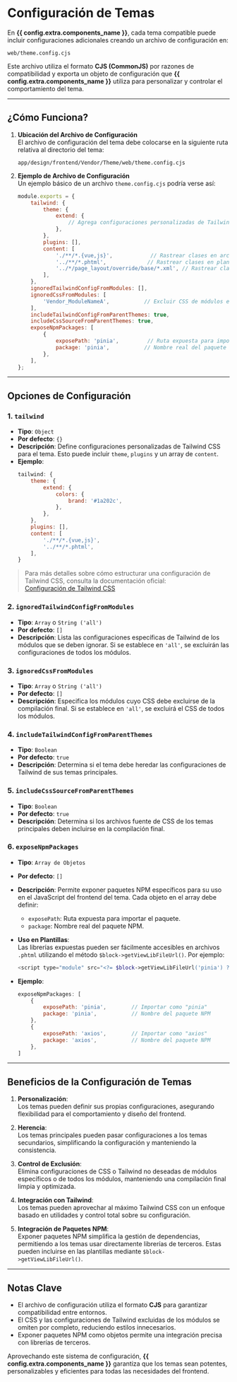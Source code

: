 # Configuración de Temas

En **{{ config.extra.components_name }}**, cada tema compatible puede incluir configuraciones adicionales creando un archivo de configuración en:

```
web/theme.config.cjs
```

Este archivo utiliza el formato **CJS (CommonJS)** por razones de compatibilidad y exporta un objeto de configuración que **{{ config.extra.components_name }}** utiliza para personalizar y controlar el comportamiento del tema.

---

## ¿Cómo Funciona?

1. **Ubicación del Archivo de Configuración**  
    El archivo de configuración del tema debe colocarse en la siguiente ruta relativa al directorio del tema:

    ```
    app/design/frontend/Vendor/Theme/web/theme.config.cjs
    ```

2. **Ejemplo de Archivo de Configuración**  
    Un ejemplo básico de un archivo `theme.config.cjs` podría verse así:

    ```javascript
    module.exports = {
        tailwind: {
            theme: {
                extend: {
                    // Agrega configuraciones personalizadas de Tailwind aquí
                },
            },
            plugins: [],
            content: [
                './**/*.{vue,js}',            // Rastrear clases en archivos Vue y JS
                '../**/*.phtml',             // Rastrear clases en plantillas PHTML
                '../*/page_layout/override/base/*.xml', // Rastrear clases en diseños XML
            ],
        },
        ignoredTailwindConfigFromModules: [],
        ignoredCssFromModules: [
            'Vendor_ModuleNameA',           // Excluir CSS de módulos específicos
        ],
        includeTailwindConfigFromParentThemes: true,
        includeCssSourceFromParentThemes: true,
        exposeNpmPackages: [
            {
                exposePath: 'pinia',         // Ruta expuesta para importar
                package: 'pinia',           // Nombre real del paquete
            },
        ],
    };
    ```

---

## Opciones de Configuración

### 1. **`tailwind`**  
   - **Tipo**: `Object`  
   - **Por defecto**: `{}`  
   - **Descripción**: Define configuraciones personalizadas de Tailwind CSS para el tema. Esto puede incluir `theme`, `plugins` y un array de `content`.  
   - **Ejemplo**:
     ```javascript
     tailwind: {
         theme: {
             extend: {
                 colors: {
                     brand: '#1a202c',
                 },
             },
         },
         plugins: [],
         content: [
             './**/*.{vue,js}',
             '../**/*.phtml',
         ],
     }
     ```
> Para más detalles sobre cómo estructurar una configuración de Tailwind CSS, consulta la documentación oficial:  
[Configuración de Tailwind CSS](https://tailwindcss.com/docs/configuration)

### 2. **`ignoredTailwindConfigFromModules`**  
   - **Tipo**: `Array` o `String ('all')`  
   - **Por defecto**: `[]`  
   - **Descripción**: Lista las configuraciones específicas de Tailwind de los módulos que se deben ignorar. Si se establece en `'all'`, se excluirán las configuraciones de todos los módulos.  

### 3. **`ignoredCssFromModules`**  
   - **Tipo**: `Array` o `String ('all')`  
   - **Por defecto**: `[]`  
   - **Descripción**: Especifica los módulos cuyo CSS debe excluirse de la compilación final. Si se establece en `'all'`, se excluirá el CSS de todos los módulos.  

### 4. **`includeTailwindConfigFromParentThemes`**  
   - **Tipo**: `Boolean`  
   - **Por defecto**: `true`  
   - **Descripción**: Determina si el tema debe heredar las configuraciones de Tailwind de sus temas principales.  

### 5. **`includeCssSourceFromParentThemes`**  
   - **Tipo**: `Boolean`  
   - **Por defecto**: `true`  
   - **Descripción**: Determina si los archivos fuente de CSS de los temas principales deben incluirse en la compilación final.  

### 6. **`exposeNpmPackages`**  
   - **Tipo**: `Array de Objetos`  
   - **Por defecto**: `[]`  
   - **Descripción**: Permite exponer paquetes NPM específicos para su uso en el JavaScript del frontend del tema. Cada objeto en el array debe definir:
     - `exposePath`: Ruta expuesta para importar el paquete.
     - `package`: Nombre real del paquete NPM.

   - **Uso en Plantillas**:  
     Las librerías expuestas pueden ser fácilmente accesibles en archivos `.phtml` utilizando el método `$block->getViewLibFileUrl()`. Por ejemplo:
     ```php
     <script type="module" src="<?= $block->getViewLibFileUrl('pinia') ?>"></script>
     ```

   - **Ejemplo**:
     ```javascript
     exposeNpmPackages: [
         {
             exposePath: 'pinia',        // Importar como "pinia"
             package: 'pinia',           // Nombre del paquete NPM
         },
         {
             exposePath: 'axios',        // Importar como "axios"
             package: 'axios',           // Nombre del paquete NPM
         },
     ]
     ```

---

## Beneficios de la Configuración de Temas

1. **Personalización**:  
    Los temas pueden definir sus propias configuraciones, asegurando flexibilidad para el comportamiento y diseño del frontend.

2. **Herencia**:  
    Los temas principales pueden pasar configuraciones a los temas secundarios, simplificando la configuración y manteniendo la consistencia.

3. **Control de Exclusión**:  
    Elimina configuraciones de CSS o Tailwind no deseadas de módulos específicos o de todos los módulos, manteniendo una compilación final limpia y optimizada.

4. **Integración con Tailwind**:  
    Los temas pueden aprovechar al máximo Tailwind CSS con un enfoque basado en utilidades y control total sobre su configuración.

5. **Integración de Paquetes NPM**:  
    Exponer paquetes NPM simplifica la gestión de dependencias, permitiendo a los temas usar directamente librerías de terceros. Estas pueden incluirse en las plantillas mediante `$block->getViewLibFileUrl()`.

---

## Notas Clave

- El archivo de configuración utiliza el formato **CJS** para garantizar compatibilidad entre entornos.
- El CSS y las configuraciones de Tailwind excluidas de los módulos se omiten por completo, reduciendo estilos innecesarios.
- Exponer paquetes NPM como objetos permite una integración precisa con librerías de terceros.

Aprovechando este sistema de configuración, **{{ config.extra.components_name }}** garantiza que los temas sean potentes, personalizables y eficientes para todas las necesidades del frontend.
